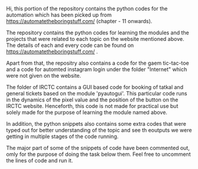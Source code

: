 Hi, this portion of the repository contains the python codes for the automation which has been picked up from https://automatetheboringstuff.com/ (chapter - 11 onwards).

The repository contains the python codes for learning the modules and the projects that were related to each topic on the website mentioned above. The details of each and every code can be found on https://automatetheboringstuff.com/ .

Apart from that, the repositry also contains a code for the gaem tic-tac-toe and a code for automted instagram login under the folder "Internet" which were not given on the website.

The folder of IRCTC contains a GUI based code for booking of tatkal and general tickets based on the module 'pyautogui'. This particular code runs in the dynamics of the pixel value and the position of the button on the IRCTC website. Henceforth, this code is not made for practical use but solely made for the purpose of learning the module named above.

In addition, the python snippets also contains some extra codes that were typed out for better understanding of the topic and see th eoutputs we were getting in multiple stages of the code running.

The major part of some of the snippets of code have been commented out, omly for the purpose of doing the task below them. Feel free to uncomment the lines of code and run it. 

